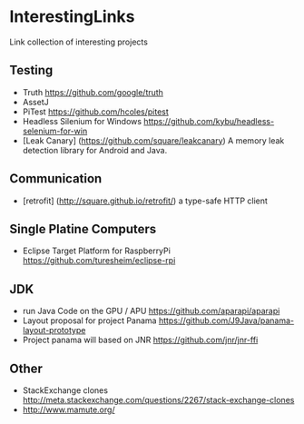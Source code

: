 # InterestingLinks
Link collection of interesting projects

## Testing

 * Truth https://github.com/google/truth
 * AssetJ
 * PiTest https://github.com/hcoles/pitest
 * Headless Silenium for Windows https://github.com/kybu/headless-selenium-for-win
 * [Leak Canary] (https://github.com/square/leakcanary) A memory leak detection library for Android and Java.
## Communication
 * [retrofit] (http://square.github.io/retrofit/) a type-safe HTTP client 

## Single Platine Computers
 * Eclipse Target Platform for RaspberryPi https://github.com/turesheim/eclipse-rpi

## JDK
 * run Java Code on the GPU / APU  https://github.com/aparapi/aparapi
 * Layout proposal for project Panama https://github.com/J9Java/panama-layout-prototype
 * Project panama will based on JNR https://github.com/jnr/jnr-ffi

## Other
 * StackExchange clones http://meta.stackexchange.com/questions/2267/stack-exchange-clones
  * http://www.mamute.org/

